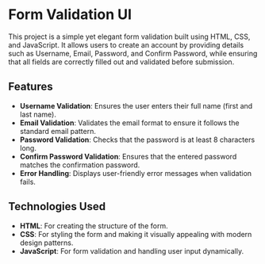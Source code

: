 # Form Validation UI

This project is a simple yet elegant form validation built using HTML, CSS, and JavaScript. It allows users to create an account by providing details such as Username, Email, Password, and Confirm Password, while ensuring that all fields are correctly filled out and validated before submission.

## Features

- **Username Validation**: Ensures the user enters their full name (first and last name).
- **Email Validation**: Validates the email format to ensure it follows the standard email pattern.
- **Password Validation**: Checks that the password is at least 8 characters long.
- **Confirm Password Validation**: Ensures that the entered password matches the confirmation password.
- **Error Handling**: Displays user-friendly error messages when validation fails.

## Technologies Used

- **HTML**: For creating the structure of the form.
- **CSS**: For styling the form and making it visually appealing with modern design patterns.
- **JavaScript**: For form validation and handling user input dynamically.
